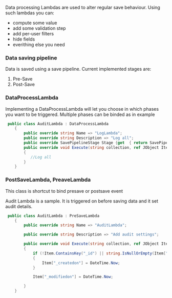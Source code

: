 Data processing Lambdas are used to alter regular save behaviour. Using such lambdas you can:
* compute some value
* add some validation step
* add per-user filters
* hide fields
* everithing else you need

### Data saving pipeline
Data is saved using a save pipeline. Current implemented stages are:

1. Pre-Save
2. Post-Save

### DataProcessLambda
Implementing a DataProcessLambda will let you choose in which phases you want to be triggered. Multiple phases can be binded as in example

```cs
 public class AuditLambda : DataProcessLambda 
    {
        public override string Name => "LogLambda";
        public override string Description => "Log all";
        public override SavePipelineStage Stage {get  { return SavePipelineStage.PreSave |SavePipelineStage.PostSave; } }
        public override void Execute(string collection, ref JObject Item)
        {
           //Log all
        }
    }
```

### PostSaveLambda, PreaveLambda
This class is shortcut to bind presave or postsave event

Audit Lambda is a sample. It is triggered on before saving data and it set audit details.

```cs 
 public class AuditLambda : PreSaveLambda
    {
        public override string Name => "AuditLambda";

        public override string Description => "Add audit settings";

        public override void Execute(string collection, ref JObject Item)
        {
            if (!Item.ContainsKey("_id") || string.IsNullOrEmpty(Item["_id"].ToString()))
            {
                Item["_createdon"] = DateTime.Now;
            }

            Item["_modifiedon"] = DateTime.Now;

        }
    }
```

